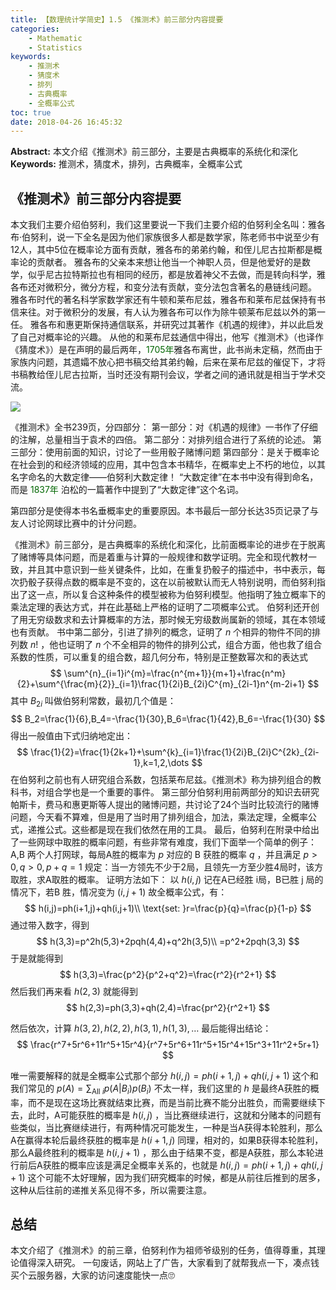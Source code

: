 ```yaml
---
title: 【数理统计学简史】1.5 《推测术》前三部分内容提要
categories:
    - Mathematic
    - Statistics
keywords:
    - 推测术
    - 猜度术
    - 排列
    - 古典概率
    - 全概率公式
toc: true
date: 2018-04-26 16:45:32
---
```


**Abstract:** 本文介绍《推测术》前三部分，主要是古典概率的系统化和深化
**Keywords:** 推测术，猜度术，排列，古典概率，全概率公式

<!--more-->
## 《推测术》前三部分内容提要
本文我们主要介绍伯努利，我们这里要说一下我们主要介绍的伯努利全名叫：雅各布·伯努利，说一下全名是因为他们家族很多人都是数学家，陈老师书中说至少有12人，其中5位在概率论方面有贡献，雅各布的弟弟约翰，和侄儿尼古拉斯都是概率论的贡献者。
雅各布的父亲本来想让他当一个神职人员，但是他爱好的是数学，似乎尼古拉特斯拉也有相同的经历，都是放着神父不去做，而是转向科学，雅各布还对微积分，微分方程，和变分法有贡献，变分法包含著名的悬链线问题。
雅各布时代的著名科学家数学家还有牛顿和莱布尼兹，雅各布和莱布尼兹保持有书信来往。对于微积分的发展，有人认为雅各布可以作为除牛顿莱布尼兹以外的第一任。
雅各布和惠更斯保持通信联系，并研究过其著作《机遇的规律》，并以此启发了自己对概率论的兴趣。
从他的和莱布尼兹通信中得出，他写《推测术》（也译作《猜度术》）是在声明的最后两年，<font color="006600">1705年</font>雅各布离世，此书尚未定稿，然而由于家族内问题，其遗孀不放心把书稿交给其弟约翰，后来在莱布尼兹的催促下，才将书稿教给侄儿尼古拉斯，当时还没有期刊会议，学者之间的通讯就是相当于学术交流。

![](https://tony4ai-1251394096.cos.ap-hongkong.myqcloud.com/blog_images/Math-Statistics-1-5-Ars-Conjectandi-First-3-Sections/Arsconj.gif)

《推测术》全书239页，分四部分：
第一部分：对《机遇的规律》一书作了仔细的注解，总量相当于袁术的四倍。
第二部分：对排列组合进行了系统的论述。
第三部分：使用前面的知识，讨论了一些用骰子赌博问题
第四部分：是关于概率论在社会到的和经济领域的应用，其中包含本书精华，在概率史上不朽的地位，以其名字命名的大数定律——伯努利大数定律！
“大数定律”在本书中没有得到命名，而是 <font color="006600">1837年</font> 泊松的一篇著作中提到了“大数定律”这个名词。

第四部分是使得本书名垂概率史的重要原因。本书最后一部分长达35页记录了与友人讨论网球比赛中的计分问题。

《推测术》前三部分，是古典概率的系统化和深化，比前面概率论的进步在于脱离了赌博等具体问题，而是着重与计算的一般规律和数学证明。完全和现代教材一致，并且其中意识到一些关键条件，比如，在重复扔骰子的描述中，书中表示，每次扔骰子获得点数的概率是不变的，这在以前被默认而无人特别说明，而伯努利指出了这一点，所以复合这种条件的模型被称为伯努利模型。他指明了独立概率下的乘法定理的表达方式，并在此基础上严格的证明了二项概率公式。
伯努利还开创了用无穷级数求和去计算概率的方法，那时候无穷级数尚属新的领域，其在本领域也有贡献。
书中第二部分，引进了排列的概念，证明了 $n$ 个相异的物件不同的排列数 $n!$ ，他也证明了 $n$ 个不全相异的物件的排列公式，组合方面，他也救了组合系数的性质，可以重复的组合数，超几何分布，特别是正整数幂次和的表达式
$$
\sum^{n}_{i=1}i^{m}=\frac{n^{m+1}}{m+1}+\frac{n^m}{2}+\sum^{\frac{m}{2}}_{i=1}\frac{1}{2i}B_{2i}C^{m}_{2i-1}n^{m-2i+1}
$$
其中 $B_{2i}$ 叫做伯努利常数，最初几个值是：
$$
B_2=\frac{1}{6},B_4=-\frac{1}{30},B_6=\frac{1}{42},B_6=-\frac{1}{30}
$$
得出一般值由下式归纳地定出：
$$
\frac{1}{2}=\frac{1}{2k+1}+\sum^{k}_{i=1}\frac{1}{2i}B_{2i}C^{2k}_{2i-1},k=1,2,\dots
$$
在伯努利之前也有人研究组合系数，包括莱布尼兹。《推测术》称为排列组合的教科书，对组合学也是一个重要的事件。
第三部分伯努利用前两部分的知识去研究帕斯卡，费马和惠更斯等人提出的赌博问题，共讨论了24个当时比较流行的赌博问题，今天看不算难，但是用了当时用了排列组合，加法，乘法定理，全概率公式，递推公式。这些都是现在我们依然在用的工具。
最后，伯努利在附录中给出了一些网球中取胜的概率问题，有些非常有难度，我们下面举一个简单的例子：
A,B 两个人打网球，每局A胜的概率为 $p$ 对应的 B 获胜的概率 $q$ ，并且满足 $p>0,q>0,p+q=1$ 规定：当一方领先不少于2局，且领先一方至少胜4局时，该方取胜，求A取胜的概率。
证明方法如下：
以 $h(i,j)$ 记在A已经胜 i局，B已胜 j 局的情况下，若B 胜，情况变为 $(i,j+1)$ 故全概率公式，有：
$$
h(i,j)=ph(i+1,j)+qh(i,j+1)\\
\text{set: }r=\frac{p}{q}=\frac{p}{1-p}
$$
通过带入数字，得到
$$
h(3,3)=p^2h(5,3)+2pqh(4,4)+q^2h(3,5)\\
=p^2+2pqh(3,3)
$$
于是就能得到
$$
h(3,3)=\frac{p^2}{p^2+q^2}=\frac{r^2}{r^2+1}
$$
然后我们再来看 $h(2,3)$ 就能得到
$$
h(2,3)=ph(3,3)+qh(2,4)=\frac{pr^2}{r^2+1}
$$

然后依次，计算 $h(3,2),h(2,2),h(3,1),h(1,3),\dots$
最后能得出结论：
$$
\frac{r^7+5r^6+11r^5+15r^4}{r^7+5r^6+11r^5+15r^4+15r^3+11r^2+5r+1}
$$

唯一需要解释的就是全概率公式那个部分 $h(i,j)=ph(i+1,j)+qh(i,j+1)$ 这个和我们常见的 $p(A)=\sum_{\text{All } i}p(A|B_i)p(B_i)$ 不太一样，我们这里的 $h$ 是最终A获胜的概率，而不是现在这场比赛就结束比赛，而是当前比赛不能分出胜负，而需要继续下去，此时，A可能获胜的概率是 $h(i,j)$ ，当比赛继续进行，这就和分赌本的问题有些类似，当比赛继续进行，有两种情况可能发生，一种是当A获得本轮胜利，那么A在赢得本轮后最终获胜的概率是 $h(i+1,j)$ 同理，相对的，如果B获得本轮胜利，那么A最终胜利的概率是 $h(i,j+1)$ ，那么由于结果不变，都是A获胜，那么本轮进行前后A获胜的概率应该是满足全概率关系的，也就是 $h(i,j)=ph(i+1,j)+qh(i,j+1)$
这个可能不太好理解，因为我们研究概率的时候，都是从前往后推到的居多，这种从后往前的递推关系见得不多，所以需要注意。
## 总结
本文介绍了《推测术》的前三章，伯努利作为祖师爷级别的任务，值得尊重，其理论值得深入研究。
一句废话，网站上了广告，大家看到了就帮我点一下，凑点钱买个云服务器，大家的访问速度能快一点🙄
